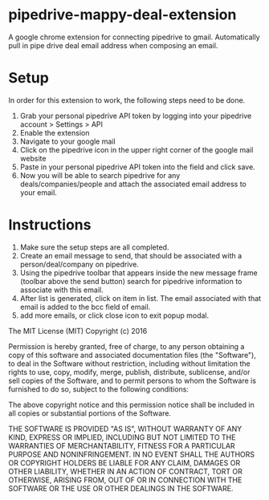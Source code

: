 # pipedrive-mappy-deal-extension
A google chrome extension for connecting pipedrive to gmail. Automatically pull in pipe drive deal email address when composing an email.


# Setup
In order for this extension to work, the following steps need to be done. 
1. Grab your personal pipedrive API token by logging into your pipedrive account > Settings > API
2. Enable the extension
3. Navigate to your google mail
4. Click on the pipedrive icon in the upper right corner of the google mail website
5. Paste in your personal pipedrive API token into the field and click save. 
6. Now you will be able to search pipedrive for any deals/companies/people and attach the associated email address to your email.

# Instructions
1. Make sure the setup steps are all completed.
2. Create an email message to send, that should be associated with a person/deal/company on pipedrive.
3. Using the pipedrive toolbar that appears inside the new message frame (toolbar above the send button) search for pipedrive information to associate with this email.
4. After list is generated, click on item in list. The email associated with that email is added to the bcc field of email.
5. add more emails, or click close icon to exit popup modal.


The MIT License (MIT)
Copyright (c) 2016

Permission is hereby granted, free of charge, to any person obtaining a copy of this software and associated documentation files (the "Software"), to deal in the Software without restriction, including without limitation the rights to use, copy, modify, merge, publish, distribute, sublicense, and/or sell copies of the Software, and to permit persons to whom the Software is furnished to do so, subject to the following conditions:

The above copyright notice and this permission notice shall be included in all copies or substantial portions of the Software.

THE SOFTWARE IS PROVIDED "AS IS", WITHOUT WARRANTY OF ANY KIND, EXPRESS OR IMPLIED, INCLUDING BUT NOT LIMITED TO THE WARRANTIES OF MERCHANTABILITY, FITNESS FOR A PARTICULAR PURPOSE AND NONINFRINGEMENT. IN NO EVENT SHALL THE AUTHORS OR COPYRIGHT HOLDERS BE LIABLE FOR ANY CLAIM, DAMAGES OR OTHER LIABILITY, WHETHER IN AN ACTION OF CONTRACT, TORT OR OTHERWISE, ARISING FROM, OUT OF OR IN CONNECTION WITH THE SOFTWARE OR THE USE OR OTHER DEALINGS IN THE SOFTWARE.
